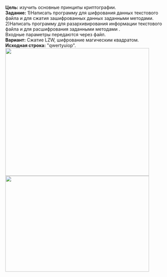 **Цель:** изучить основные принципы криптографии.<br>
**Задание:** 1)Написать программу для шифрования данных текстового файла и для сжатия зашифрованных данных заданными методами.<br> 
2)Написать программу для разархивирования информации текстового файла и для расшифрования заданными методами .<br>
Входные параметры передаются через файл.<br>
**Вариант:** Сжатие LZW, шифрование магическим квадратом.<br>
**Исходная строка:** "qwertyuiop".<br>
<image src = "https://github.com/DenisKorpach/University/assets/102619109/d73165b1-2284-4182-8040-4f0a56c1ccf9" width = 450, height = 400><br>
<image src = "https://github.com/DenisKorpach/University/assets/102619109/eb1fa7ee-0404-432c-8ffa-7cdc06bf3b3b" width = 450, height = 300>



